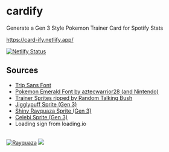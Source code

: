 # cardify
Generate a Gen 3 Style Pokemon Trainer Card for Spotify Stats

https://card-ify.netlify.app/

[![Netlify Status](https://api.netlify.com/api/v1/badges/3381429a-31a7-4b2a-9b50-1b94340d063c/deploy-status)](https://app.netlify.com/sites/card-ify/deploys)


## Sources


*   [Trip Sans Font](https://fontshub.pro/font/trip-sans-download)
*   [Pokemon Emerald Font by aztecwarrior28 (and Nintendo)](https://fontstruct.com/fontstructions/show/1975556/pokemon-emerald-9)
*   [Trainer Sprites ripped by Random Talking Bush](https://www.spriters-resource.com/fullview/8150/)
*   [Jigglypuff Sprite (Gen 3)](https://pokemondb.net/sprites/jigglypuff)
*   [Shiny Rayquaza Sprite (Gen 3)](https://pokemondb.net/sprites/jigglypuff)
*   [Celebi Sprite (Gen 3)](https://pokemondb.net/sprites/celebi)
*   Loading sign from loading.io

\
[![Rayquaza](https://img.pokemondb.net/sprites/ruby-sapphire/shiny/rayquaza.png)](https://pokemondb.net/pokedex/rayquaza) [![](../images/3574480-200.png)](../)